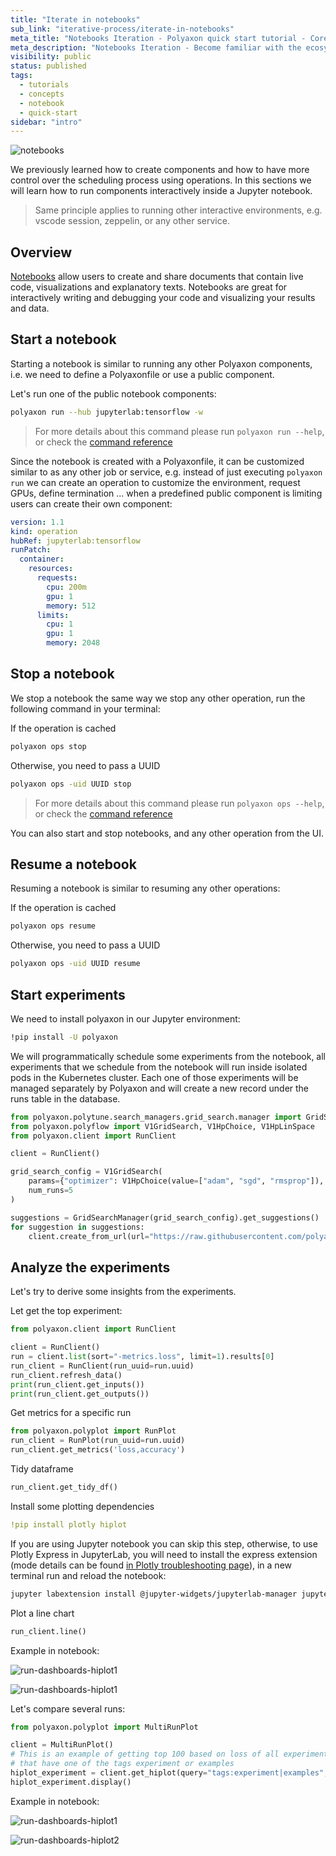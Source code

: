 ```yaml
---
title: "Iterate in notebooks"
sub_link: "iterative-process/iterate-in-notebooks"
meta_title: "Notebooks Iteration - Polyaxon quick start tutorial - Core Concepts"
meta_description: "Notebooks Iteration - Become familiar with the ecosystem of Polyaxon tools with a top-level overview and useful links to get you started."
visibility: public
status: published
tags:
  - tutorials
  - concepts
  - notebook
  - quick-start
sidebar: "intro"
---
```


![notebooks](../../../../content/images/concepts/dashboard/notebooks.png)

We previously learned how to create components and how to have more control over the scheduling process using operations.
In this sections we will learn how to run components interactively inside a Jupyter notebook.

> Same principle applies to running other interactive environments, e.g. vscode session, zeppelin, or any other service.

## Overview

[Notebooks](https://jupyter.org/) allow users to create and share documents that contain live code,
visualizations and explanatory texts. 
Notebooks are great for interactively writing and debugging your code and visualizing your results and data.

## Start a notebook

Starting a notebook is similar to running any other Polyaxon components, i.e. we need to define a Polyaxonfile or use a public component.

Let's run one of the public notebook components:

```bash
polyaxon run --hub jupyterlab:tensorflow -w
```

> For more details about this command please run `polyaxon run --help`, or check the [command reference](/docs/core/cli/run/)

Since the notebook is created with a Polyaxonfile, it can be customized similar to as any other job or service, e.g. instead of just executing `polyaxon run`
we can create an operation to customize the environment, request GPUs, define termination ... when a predefined public component is limiting users can create their own component:

```yaml
version: 1.1
kind: operation
hubRef: jupyterlab:tensorflow
runPatch:
  container:
    resources:
      requests: 
        cpu: 200m
        gpu: 1
        memory: 512
      limits:
        cpu: 1
        gpu: 1
        memory: 2048
```

## Stop a notebook

We stop a notebook the same way we stop any other operation, run the following command in your terminal:

If the operation is cached

```bash
polyaxon ops stop
```

Otherwise, you need to pass a UUID

```bash
polyaxon ops -uid UUID stop
```

> For more details about this command please run `polyaxon ops --help`, or check the [command reference](/docs/core/cli/ops/)

You can also start and stop notebooks, and any other operation from the UI.


## Resume a notebook

Resuming a notebook is similar to resuming any other operations:


If the operation is cached

```bash
polyaxon ops resume
```

Otherwise, you need to pass a UUID

```bash
polyaxon ops -uid UUID resume
```

## Start experiments

We need to install polyaxon in our Jupyter environment:

```bash
!pip install -U polyaxon
```

We will programmatically schedule some experiments from the notebook, all experiments that we schedule from the notebook will run inside isolated pods in the Kubernetes cluster.
Each one of those experiments will be managed separately by Polyaxon and will create a new record under the runs table in the database.

```python
from polyaxon.polytune.search_managers.grid_search.manager import GridSearchManager
from polyaxon.polyflow import V1GridSearch, V1HpChoice, V1HpLinSpace
from polyaxon.client import RunClient

client = RunClient()

grid_search_config = V1GridSearch(
    params={"optimizer": V1HpChoice(value=["adam", "sgd", "rmsprop"]), "dropout": V1HpLinSpace(value={'num': 20, 'start': 0.1, 'stop': 0.5}), "epochs": V1HpChoice(value=[5, 10])},
    num_runs=5
)

suggestions = GridSearchManager(grid_search_config).get_suggestions()
for suggestion in suggestions:
    client.create_from_url(url="https://raw.githubusercontent.com/polyaxon/polyaxon-quick-start/master/experimentation/typed.yaml", params=suggestion)
```


## Analyze the experiments

Let's try to derive some insights from the experiments.

Let get the top experiment:

```python
from polyaxon.client import RunClient

client = RunClient()
run = client.list(sort="-metrics.loss", limit=1).results[0]
run_client = RunClient(run_uuid=run.uuid)
run_client.refresh_data()
print(run_client.get_inputs())
print(run_client.get_outputs())
```

Get metrics for a specific run

```python
from polyaxon.polyplot import RunPlot
run_client = RunPlot(run_uuid=run.uuid)
run_client.get_metrics('loss,accuracy')
```

Tidy dataframe

```python
run_client.get_tidy_df()
```

Install some plotting dependencies

```yaml
!pip install plotly hiplot
```

If you are using Jupyter notebook you can skip this step, otherwise, to use Plotly Express in JupyterLab, 
you will need to install the express extension (mode details can be found [in Plotly troubleshooting page](https://plotly.com/python/troubleshooting/#jupyterlab-problems)), in a new terminal run and reload the notebook:

```bash
jupyter labextension install @jupyter-widgets/jupyterlab-manager jupyterlab-plotly
``` 

Plot a line chart

```python
run_client.line()
```

Example in notebook:

![run-dashboards-hiplot1](../../../../content/images/dashboard/runs/programmatic-plotly-tidy.png)

![run-dashboards-hiplot1](../../../../content/images/dashboard/runs/programmatic-plotly-metric.png)

Let's compare several runs:

```python
from polyaxon.polyplot import MultiRunPlot

client = MultiRunPlot()
# This is an example of getting top 100 based on loss of all experiment
# that have one of the tags experiment or examples
hiplot_experiment = client.get_hiplot(query="tags:experiment|examples", sort="-metrics.loss", limit=100)
hiplot_experiment.display()
```

Example in notebook:

![run-dashboards-hiplot1](../../../../content/images/dashboard/runs/programmatic-hiplot1.png)

![run-dashboards-hiplot2](../../../../content/images/dashboard/runs/programmatic-hiplot2.png)
